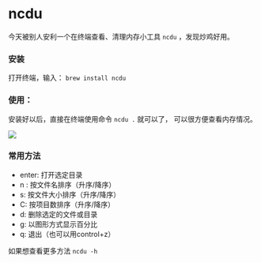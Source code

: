 # ncdu

今天被别人安利一个在终端查看、清理内存小工具 `ncdu` ，发现炒鸡好用。

### 安装

打开终端，输入： `brew install ncdu`

### 使用：

安装好以后，直接在终端使用命令 `ncdu .` 就可以了， 可以很方便查看内存情况。

![](https://tva1.sinaimg.cn/large/006y8mN6ly1g74ups3n0gj30rw0h6gsz.jpg)



###  常用方法

- enter: 打开选定目录
- n : 按文件名排序（升序/降序）
- s: 按文件大小排序（升序/降序）
- C: 按项目数排序（升序/降序）
- d: 删除选定的文件或目录
- g: 以图形方式显示百分比
- q: 退出（也可以用control+z）

如果想查看更多方法 `ncdu -h` 